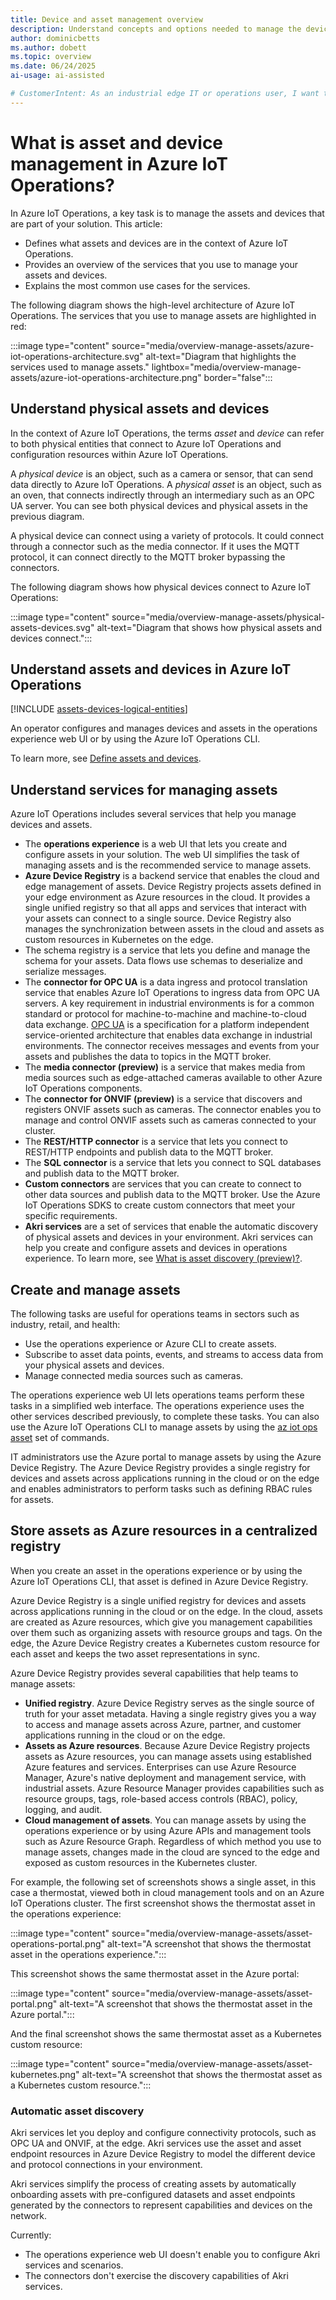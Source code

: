```yaml
---
title: Device and asset management overview
description: Understand concepts and options needed to manage the devices and assets that are part of your Azure IoT Operations solution.
author: dominicbetts
ms.author: dobett
ms.topic: overview
ms.date: 06/24/2025
ai-usage: ai-assisted

# CustomerIntent: As an industrial edge IT or operations user, I want to understand the key components in the Azure IoT Operations for managing devices and assets, so that I can effectively manage the devices and assets in my solution. 
---
```


# What is asset and device management in Azure IoT Operations?

In Azure IoT Operations, a key task is to manage the assets and devices that are part of your solution. This article:

- Defines what assets and devices are in the context of Azure IoT Operations.
- Provides an overview of the services that you use to manage your assets and devices.
- Explains the most common use cases for the services.

The following diagram shows the high-level architecture of Azure IoT Operations. The services that you use to manage assets are highlighted in red:

<!-- Art Library Source# ConceptArt-0-000-077 -->

:::image type="content" source="media/overview-manage-assets/azure-iot-operations-architecture.svg" alt-text="Diagram that highlights the services used to manage assets." lightbox="media/overview-manage-assets/azure-iot-operations-architecture.png" border="false":::

## Understand physical assets and devices

In the context of Azure IoT Operations, the terms *asset* and *device* can refer to both physical entities that connect to Azure IoT Operations and configuration resources within Azure IoT Operations.

A *physical device* is an object, such as a camera or sensor, that can send data directly to Azure IoT Operations. A *physical asset* is an object, such as an oven, that connects indirectly through an intermediary such as an OPC UA server. You can see both physical devices and physical assets in the previous diagram.

A physical device can connect using a variety of protocols. It could connect through a connector such as the media connector. If it uses the MQTT protocol, it can connect directly to the MQTT broker bypassing the connectors.

The following diagram shows how physical devices connect to Azure IoT Operations:

:::image type="content" source="media/overview-manage-assets/physical-assets-devices.svg" alt-text="Diagram that shows how physical assets and devices connect.":::

<!--
```mermaid
graph LR
    subgraph Physical devices and assets
        D2[Device connects directly to<br>the edge-based MQTT broker]
        D3[Physical device such as an<br>ONVIF compliant camera]
        D4[OPC UA server]
        D5[Physical asset<br>such as an oven]
    end

    subgraph IoT Operations edge cluster
        B2[MQTT broker]
        B3[Connectors such as<br>OPC UA or ONVIF]
    end

    D2 -- Publish --&gt; B2

    B3 -- Publish --&gt; B2
    D3 -- Communicates using ONVIF protocol --&gt; B3
    D4 -- Communicates using OPC UA protocol --&gt; B3
    D5 --&gt; D4
```
-->

## Understand assets and devices in Azure IoT Operations

[!INCLUDE [assets-devices-logical-entities](../includes/assets-devices-logical-entities.md)]

An operator configures and manages devices and assets in the operations experience web UI or by using the Azure IoT Operations CLI.

To learn more, see [Define assets and devices](concept-assets-devices.md).

## Understand services for managing assets

Azure IoT Operations includes several services that help you manage devices and assets.

- The **operations experience** is a web UI that lets you create and configure assets in your solution. The web UI simplifies the task of managing assets and is the recommended service to manage assets.
- **Azure Device Registry** is a backend service that enables the cloud and edge management of assets. Device Registry projects assets defined in your edge environment as Azure resources in the cloud. It provides a single unified registry so that all apps and services that interact with your assets can connect to a single source. Device Registry also manages the synchronization between assets in the cloud and assets as custom resources in Kubernetes on the edge.
- The schema registry is a service that lets you define and manage the schema for your assets. Data flows use schemas to deserialize and serialize messages.
- The **connector for OPC UA** is a data ingress and protocol translation service that enables Azure IoT Operations to ingress data from OPC UA servers. A key requirement in industrial environments is for a common standard or protocol for machine-to-machine and machine-to-cloud data exchange. [OPC UA](https://opcfoundation.org/about/opc-technologies/opc-ua/) is a specification for a platform independent service-oriented architecture that enables data exchange in industrial environments. The connector receives messages and events from your assets and publishes the data to topics in the MQTT broker.
- The **media connector (preview)** is a service that makes media from media sources such as edge-attached cameras available to other Azure IoT Operations components.
- The **connector for ONVIF (preview)** is a service that discovers and registers ONVIF assets such as cameras. The connector enables you to manage and control ONVIF assets such as cameras connected to your cluster.
- The **REST/HTTP connector** is a service that lets you connect to REST/HTTP endpoints and publish data to the MQTT broker.
- The **SQL connector** is a service that lets you connect to SQL databases and publish data to the MQTT broker.
- **Custom connectors** are services that you can create to connect to other data sources and publish data to the MQTT broker. Use the Azure IoT Operations SDKS to create custom connectors that meet your specific requirements.
- **Akri services** are a set of services that enable the automatic discovery of physical assets and devices in your environment. Akri services can help you create and configure assets and devices in operations experience. To learn more, see [What is asset discovery (preview)?](overview-akri.md).

## Create and manage assets

The following tasks are useful for operations teams in sectors such as industry, retail, and health:

- Use the operations experience or Azure CLI to create assets.
- Subscribe to asset data points, events, and streams to access data from your physical assets and devices.
- Manage connected media sources such as cameras.

The operations experience web UI lets operations teams perform these tasks in a simplified web interface. The operations experience uses the other services described previously, to complete these tasks. You can also use the Azure IoT Operations CLI to manage assets by using the [az iot ops asset](/cli/azure/iot/ops/asset) set of commands.

IT administrators use the Azure portal to manage assets by using the Azure Device Registry. The Azure Device Registry provides a single registry for devices and assets across applications running in the cloud or on the edge and enables administrators to perform tasks such as defining RBAC rules for assets.

## Store assets as Azure resources in a centralized registry

When you create an asset in the operations experience or by using the Azure IoT Operations CLI, that asset is defined in Azure Device Registry.

Azure Device Registry is a single unified registry for devices and assets across applications running in the cloud or on the edge. In the cloud, assets are created as Azure resources, which give you management capabilities over them such as organizing assets with resource groups and tags. On the edge, the Azure Device Registry creates a Kubernetes custom resource for each asset and keeps the two asset representations in sync.

Azure Device Registry provides several capabilities that help teams to manage assets:

- **Unified registry**. Azure Device Registry serves as the single source of truth for your asset metadata. Having a single registry gives you a way to access and manage assets across Azure, partner, and customer applications running in the cloud or on the edge.
- **Assets as Azure resources**. Because Azure Device Registry projects assets as Azure resources, you can manage assets using established Azure features and services. Enterprises can use Azure Resource Manager, Azure's native deployment and management service, with industrial assets. Azure Resource Manager provides capabilities such as resource groups, tags, role-based access controls (RBAC), policy, logging, and audit.
- **Cloud management of assets**. You can manage assets by using the operations experience or by using Azure APIs and management tools such as Azure Resource Graph. Regardless of which method you use to manage assets, changes made in the cloud are synced to the edge and exposed as custom resources in the Kubernetes cluster.

For example, the following set of screenshots shows a single asset, in this case a thermostat, viewed both in cloud management tools and on an Azure IoT Operations cluster. The first screenshot shows the thermostat asset in the operations experience:

:::image type="content" source="media/overview-manage-assets/asset-operations-portal.png" alt-text="A screenshot that shows the thermostat asset in the operations experience.":::

This screenshot shows the same thermostat asset in the Azure portal:

:::image type="content" source="media/overview-manage-assets/asset-portal.png" alt-text="A screenshot that shows the thermostat asset in the Azure portal.":::

And the final screenshot shows the same thermostat asset as a Kubernetes custom resource:

:::image type="content" source="media/overview-manage-assets/asset-kubernetes.png" alt-text="A screenshot that shows the thermostat asset as a Kubernetes custom resource.":::

### Automatic asset discovery

Akri services let you deploy and configure connectivity protocols, such as OPC UA and ONVIF, at the edge. Akri services use the asset and asset endpoint resources in Azure Device Registry to model the different device and protocol connections in your environment.

Akri services simplify the process of creating assets by automatically onboarding assets with pre-configured datasets and asset endpoints generated by the connectors to represent capabilities and devices on the network.

Currently:

- The operations experience web UI doesn't enable you to configure Akri services and scenarios.
- The connectors don't exercise the discovery capabilities of Akri services.
